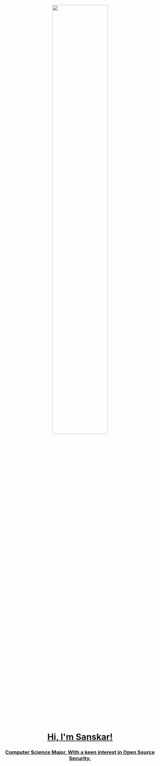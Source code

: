 <a href="#"><p align = "center"><img align = "middle" width="60%" height="auto" src="https://64.media.tumblr.com/b7d4d1a6621ad42b6fed1ebc1a39cd9e/tumblr_inline_pbfze0eHAs1rqrjnu_540.gifv"></p>

<h1 align="center">Hi, I'm Sanskar!
<h3 align="center">Computer Science Major, With a keen interest in Open Source Security.</h3>

 
